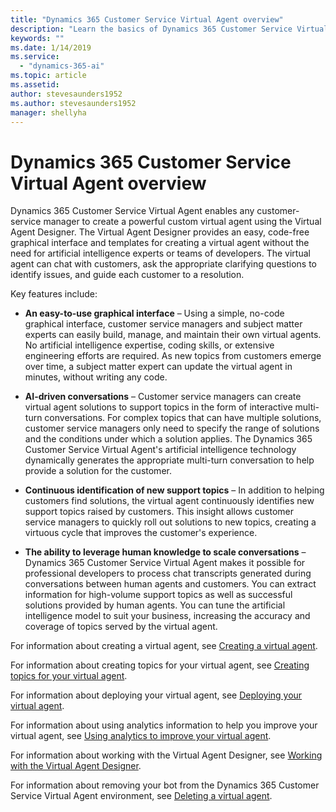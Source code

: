 ```yaml
---
title: "Dynamics 365 Customer Service Virtual Agent overview"
description: "Learn the basics of Dynamics 365 Customer Service Virtual Agent."
keywords: ""
ms.date: 1/14/2019
ms.service:
  - "dynamics-365-ai"
ms.topic: article
ms.assetid: 
author: stevesaunders1952
ms.author: stevesaunders1952
manager: shellyha
---
```


# Dynamics 365 Customer Service Virtual Agent overview

Dynamics 365 Customer Service Virtual Agent enables any customer-service manager to create a powerful custom virtual agent using the Virtual Agent Designer. The Virtual Agent Designer provides an easy, code-free graphical interface and templates for creating a virtual agent without the need for artificial intelligence experts or teams of developers. The virtual agent can chat with customers, ask the appropriate clarifying questions to identify issues, and guide each customer to a resolution.

Key features include:

* **An easy-to-use graphical interface** – Using a simple, no-code graphical interface, customer service managers and subject matter experts can easily build, manage, and maintain their own virtual agents. No artificial intelligence expertise, coding skills, or extensive engineering efforts are required. As new topics from customers emerge over time, a subject matter expert can update the virtual agent in minutes, without writing any code.

* **AI-driven conversations** – Customer service managers can create virtual agent solutions to support topics in the form of interactive multi-turn conversations. For complex topics that can have multiple solutions, customer service managers only need to specify the range of solutions and the conditions under which a solution applies. The Dynamics 365 Customer Service Virtual Agent's artificial intelligence technology dynamically generates the appropriate multi-turn conversation to help provide a solution for the customer.

* **Continuous identification of new support topics** – In addition to helping customers find solutions, the virtual agent continuously identifies new support topics raised by customers. This insight allows customer service managers to quickly roll out solutions to new topics, creating a virtuous cycle that improves the customer's experience.

* **The ability to leverage human knowledge to scale conversations** – Dynamics 365 Customer Service Virtual Agent makes it possible for professional developers to process chat transcripts generated during conversations between human agents and customers. You can extract information for high-volume support topics as well as successful solutions provided by human agents. You can tune the artificial intelligence model to suit your business, increasing the accuracy and coverage of topics served by the virtual agent.

For information about creating a virtual agent, see [Creating a virtual agent](getting-started-create-bot.md).

For information about creating topics for your virtual agent, see [Creating topics for your virtual agent](getting-started-create-topics.md).

For information about deploying your virtual agent, see [Deploying your virtual agent](getting-started-deploy.md).

For information about using analytics information to help you improve your virtual agent, see [Using analytics to improve your virtual agent](getting-started-analytics.md).

For information about working with the Virtual Agent Designer, see [Working with the Virtual Agent Designer](getting-started-bot-designer.md).

For information about removing your bot from the Dynamics 365 Customer Service Virtual Agent environment, see [Deleting a virtual agent](getting-started-delete-bot.md).